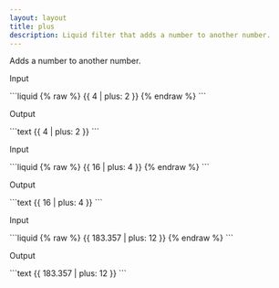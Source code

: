 ```yaml
---
layout: layout
title: plus
description: Liquid filter that adds a number to another number.
---
```


Adds a number to another number.

<p class="code-label">Input</p>
```liquid
{% raw %}
{{ 4 | plus: 2 }}
{% endraw %}
```

<p class="code-label">Output</p>
```text
{{ 4 | plus: 2 }}
```

<p class="code-label">Input</p>
```liquid
{% raw %}
{{ 16 | plus: 4 }}
{% endraw %}
```

<p class="code-label">Output</p>
```text
{{ 16 | plus: 4 }}
```

<p class="code-label">Input</p>
```liquid
{% raw %}
{{ 183.357 | plus: 12 }}
{% endraw %}
```

<p class="code-label">Output</p>
```text
{{ 183.357 | plus: 12 }}
```
